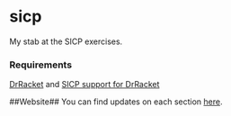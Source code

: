 # sicp #

My stab at the SICP exercises.

### Requirements ###
[DrRacket](http://racket-lang.org/download/) and [SICP support for DrRacket](http://www.neilvandyke.org/racket-sicp/)

##Website##
You can find updates on each section [here](http://www.milesstevenson.com/search/label/SICP).